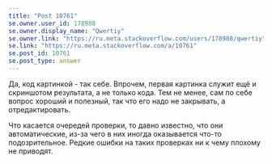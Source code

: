 ```yaml
---
title: "Post 10761"
se.owner.user_id: 178988
se.owner.display_name: "Qwertiy"
se.owner.link: "https://ru.meta.stackoverflow.com/users/178988/qwertiy"
se.link: "https://ru.meta.stackoverflow.com/a/10761"
se.post_id: 10761
se.post_type: answer
---
```

<p>Да, код картинкой - так себе. Впрочем, первая картинка служит ещё и скриншотом результата, а не только кода. Тем не менее, сам по себе вопрос хороший и полезный, так что его надо не закрывать, а отредактировать.</p>
<p>Что касается очередей проверки, то давно известно, что они автоматические, из-за чего в них иногда оказывается что-то подозрительное. Редкие ошибки на таких проверках ни к чему плохому не приводят.</p>
